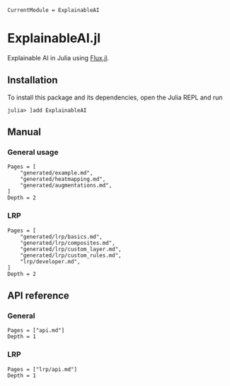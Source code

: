 ```@meta
CurrentModule = ExplainableAI
```

# ExplainableAI.jl

Explainable AI in Julia using [Flux.jl](https://fluxml.ai).

## Installation 
To install this package and its dependencies, open the Julia REPL and run 
```julia-repl
julia> ]add ExplainableAI
```

## Manual
### General usage
```@contents
Pages = [
    "generated/example.md",
    "generated/heatmapping.md",
    "generated/augmentations.md",
]
Depth = 2
```
### LRP
```@contents
Pages = [
    "generated/lrp/basics.md",
    "generated/lrp/composites.md",
    "generated/lrp/custom_layer.md",
    "generated/lrp/custom_rules.md",
    "lrp/developer.md",
]
Depth = 2
```

## API reference
### General
```@contents
Pages = ["api.md"]
Depth = 1
```

### LRP
```@contents
Pages = ["lrp/api.md"]
Depth = 1
```